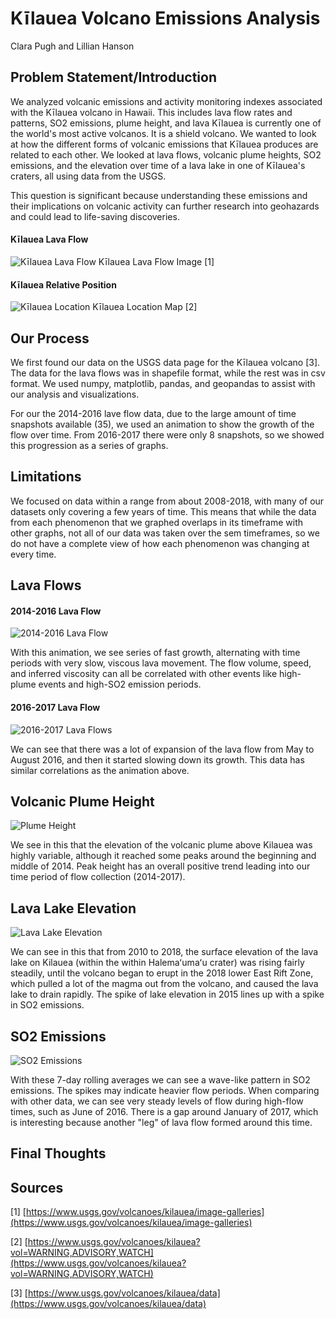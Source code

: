 # Kīlauea Volcano Emissions Analysis
Clara Pugh and Lillian Hanson


## Problem Statement/Introduction
We analyzed volcanic emissions and activity monitoring indexes associated with the Kīlauea volcano in Hawaii. This includes lava flow rates and patterns, SO2 emissions, plume height, and lava Kīlauea is currently one of the world's most active volcanos. It is a shield volcano. We wanted to look at how the different forms of volcanic emissions that Kīlauea produces are related to each other. We looked at lava flows, volcanic plume heights, SO2 emissions, and the elevation over time of a lava lake in one of Kīlauea's craters, all using data from the USGS.

This question is significant because understanding these emissions and their implications on volcanic activity can further research into geohazards and could lead to life-saving discoveries.

#### Kīlauea Lava Flow
![Kīlauea Lava Flow](../figures/lava-flow-image-USGS.jpg)
Kīlauea Lava Flow Image [1]

#### Kīlauea Relative Position
![Kīlauea Location](../figures/volcano_location_map.png)
Kīlauea Location Map [2]

## Our Process
We first found our data on the USGS data page for the Kīlauea volcano [3]. The data for the lava flows was in shapefile format, while the rest was in csv format. We used numpy, matplotlib, pandas, and geopandas to assist with our analysis and visualizations.

For our the 2014-2016 lave flow data, due to the large amount of time snapshots available (35), we used an animation to show the growth of the flow over time. From 2016-2017 there were only 8 snapshots, so we showed this progression as a series of graphs.


## Limitations
We focused on data within a range from about 2008-2018, with many of our datasets only covering a few years of time. This means that while the data from each phenomenon that we graphed overlaps in its timeframe with other graphs, not all of our data was taken over the sem timeframes, so we do not have a complete view of how each phenomenon was changing at every time.

## Lava Flows

#### 2014-2016 Lava Flow
![2014-2016 Lava Flow](../figures/lava_flow_animation.gif)

With this animation, we see series of fast growth, alternating with time periods with very slow, viscous lava movement. The flow volume, speed, and inferred viscosity can all be correlated with other events like high-plume events and high-SO2 emission periods. 

#### 2016-2017 Lava Flow
![2016-2017 Lava Flows](../figures/2016-17_lava.png)

We can see that there was a lot of expansion of the lava flow from May to August 2016, and then it started slowing down its growth. This data has similar correlations as the animation above. 

## Volcanic Plume Height
![Plume Height](../figures/plume_height.png)

We see in this that the elevation of the volcanic plume above Kilauea was highly variable, although it reached some peaks around the beginning and middle of 2014. Peak height has an overall positive trend leading into our time period of flow collection (2014-2017). 

## Lava Lake Elevation
![Lava Lake Elevation](../figures/lava_lake_elev.png)

We can see in this that from 2010 to 2018, the surface elevation of the lava lake on Kilauea (within the within Halemaʻumaʻu crater) was rising fairly steadily, until the volcano began to erupt in the 2018 lower East Rift Zone, which pulled a lot of the magma out from the volcano, and caused the lava lake to drain rapidly. The spike of lake elevation in 2015 lines up with a spike in SO2 emissions. 

## SO2 Emissions
![SO2 Emissions](../figures/SO2_emissions.png)

With these 7-day rolling averages we can see a wave-like pattern in SO2 emissions. The spikes may indicate heavier flow periods. When comparing with other data, we can see very steady levels of flow during high-flow times, such as June of 2016. There is a gap around January of 2017, which is interesting because another "leg" of lava flow formed around this time. 

## Final Thoughts

## Sources
[1] [https://www.usgs.gov/volcanoes/kilauea/image-galleries](https://www.usgs.gov/volcanoes/kilauea/image-galleries)

[2] [https://www.usgs.gov/volcanoes/kilauea?vol=WARNING,ADVISORY,WATCH](https://www.usgs.gov/volcanoes/kilauea?vol=WARNING,ADVISORY,WATCH)

[3] [https://www.usgs.gov/volcanoes/kilauea/data](https://www.usgs.gov/volcanoes/kilauea/data)

